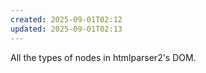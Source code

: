```yaml
---
created: 2025-09-01T02:12
updated: 2025-09-01T02:13
---
```

All the types of nodes in htmlparser2's DOM.
